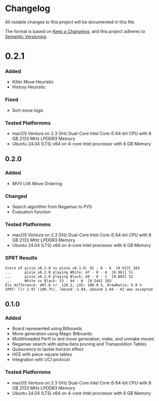 # Changelog

All notable changes to this project will be documented in this file.

The format is based on [Keep a Changelog](https://keepachangelog.com/en/1.1.0/),
and this project adheres to [Semantic Versioning](https://semver.org/spec/v2.0.0.html).

# 0.2.1

### Added
- Killer Move Heuristic
- Histroy Heuristic

### Fixed
- Sort move logic

### Tested Platformms
- macOS Ventura on 2.3 GHz Dual-Core Intel Core i5 64-bit CPU with 8 GB 2133 MHz LPDDR3 Memory
- Ubuntu 24.04 (LTS) x64 on 4-core Intel processor with 8 GB Memory

## 0.2.0

### Added
- MVV LVA Move Ordering

### Changed
- Search algorithm from Negamax to PVS
- Evaluation function

### Tested Platformms
- macOS Ventura on 2.3 GHz Dual-Core Intel Core i5 64-bit CPU with 8 GB 2133 MHz LPDDR3 Memory
- Ubuntu 24.04 (LTS) x64 on 4-core Intel processor with 8 GB Memory

### SPRT Results
```
Score of pixie_v0.2.0 vs pixie_v0.1.0: 91 - 6 - 6  [0.913] 103
...      pixie_v0.2.0 playing White: 47 - 0 - 4  [0.961] 51
...      pixie_v0.2.0 playing Black: 44 - 6 - 2  [0.865] 52
...      White vs Black: 53 - 44 - 6  [0.544] 103
Elo difference: 407.6 +/- 120.2, LOS: 100.0 %, DrawRatio: 5.8 %
SPRT: llr 2.97 (100.7%), lbound -2.94, ubound 2.94 - H1 was accepted
```

## 0.1.0

### Added
- Board represented using Bitboards
- Move generation using Magic Bitboards
- Multithreaded Perft to test move generation, make, and unmake moves
- Negamax search with alpha-beta pruning and Transposition Tables
- Quiescence to tackle horizon effect
- HCE with piece-square tables
- Integration with UCI protocol

### Tested Platformms
- macOS Ventura on 2.3 GHz Dual-Core Intel Core i5 64-bit CPU with 8 GB 2133 MHz LPDDR3 Memory
- Ubuntu 24.04 (LTS) x64 on 4-core Intel processor with 8 GB Memory
